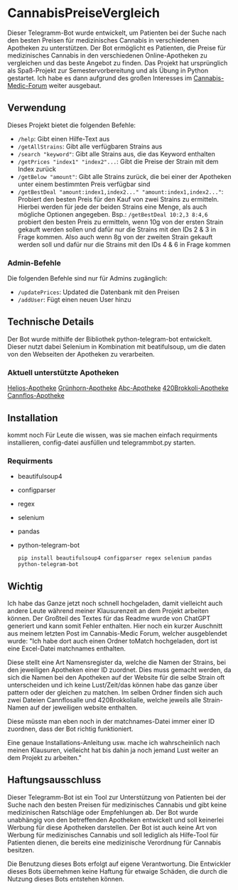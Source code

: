 # CannabisPreiseVergleich
Dieser Telegramm-Bot wurde entwickelt, um Patienten bei der Suche nach den besten Preisen für medizinisches Cannabis in verschiedenen Apotheken zu unterstützen. Der Bot ermöglicht es Patienten, die Preise für medizinisches Cannabis in den verschiedenen Online-Apotheken zu vergleichen und das beste Angebot zu finden. Das Projekt hat ursprünglich als Spaß-Projekt zur Semestervorbereitung und als Übung in Python gestartet. Ich habe es dann aufgrund des großen Interesses im [Cannabis-Medic-Forum](https://www.cannabis-medic.eu/forum/index.php?thread/825-telegramm-bot-zum-anzeigen-der-preise/) weiter ausgebaut.
## Verwendung

Dieses Projekt bietet die folgenden Befehle:

- `/help`: Gibt einen Hilfe-Text aus
- `/getAllStrains`: Gibt alle verfügbaren Strains aus
- `/search "keyword"`: Gibt alle Strains aus, die das Keyword enthalten
- `/getPrices "index1" "index2"...`: Gibt die Preise der Strain mit dem Index zurück
- `/getBelow "amount"`: Gibt alle Strains zurück, die bei einer der Apotheken unter einem bestimmten Preis verfügbar sind
- `/getBestDeal "amount:index1,index2..." "amount:index1,index2..."`: Probiert den besten Preis für den Kauf von zwei Strains zu ermitteln. Hierbei werden für jede der beiden Strains eine Menge, als auch mögliche Optionen angegeben. Bsp.: `/getBestDeal 10:2,3 8:4,6` probiert den besten Preis zu ermitteln, wenn 10g von der ersten Strain gekauft werden sollen und dafür nur die Strains mit den IDs 2 & 3 in Frage kommen. Also auch wenn 8g von der zweiten Strain gekauft werden soll und dafür nur die Strains mit den IDs 4 & 6 in Frage kommen

### Admin-Befehle

Die folgenden Befehle sind nur für Admins zugänglich:

- `/updatePrices`: Updated die Datenbank mit den Preisen
- `/addUser`: Fügt einen neuen User hinzu


## Technische Details
Der Bot wurde mithilfe der Bibliothek python-telegram-bot entwickelt. Dieser nutzt dabei Selenium in Kombination mit beatifulsoup, um die daten von den Webseiten der Apotheken zu verarbeiten.
### Aktuell unterstützte Apotheken
[Helios-Apotheke](https://helios-cannabis.de/)
[Grünhorn-Apotheke](https://www.gruenhorn.de/)
[Abc-Apotheke](https://abc-cannabis.de/)
[420Brokkoli-Apotheke](https://420brokkoli.de/)
[Cannflos-Apotheke](https://cannflos-apo.de/)
## Installation
kommt noch
Für Leute die wissen, was sie machen einfach requirments installieren, config-datei ausfüllen und telegrammbot.py starten.
### Requirments
-   beautifulsoup4
-   configparser
-   regex
-   selenium
-   pandas
-   python-telegram-bot

    `pip install beautifulsoup4 configparser regex selenium pandas python-telegram-bot`

## Wichtig 
Ich habe das Ganze jetzt noch schnell hochgeladen, damit vielleicht auch andere Leute während meiner Klausurenzeit an dem Projekt arbeiten können. Der Großteil des Textes für das Readme wurde von ChatGPT generiert und kann somit Fehler enthalten. Hier noch ein kurzer Auschnitt aus meinem letzten Post im Cannabis-Medic Forum, welcher ausgeblendet wurde:
"Ich habe dort auch einen Ordner toMatch hochgeladen, dort ist eine Excel-Datei matchnames enthalten.

Diese stellt eine Art Namensregister da, welche die Namen der Strains, bei den jeweiligen Apotheken einer ID zuordnet. Dies muss gemacht werden, da sich die Namen bei den Apotheken auf der Website für die selbe Strain oft unterscheiden und ich keine Lust/Zeit/das können habe das ganze über pattern oder der gleichen zu matchen.
Im selben Ordner finden sich auch zwei Dateien Cannflosalle und 420Brokkolialle, welche jeweils alle Strain-Namen auf der jeweiligen website enthalten.

Diese müsste man eben noch in der matchnames-Datei immer einer ID zuordnen, dass der Bot richtig funktioniert.

Eine genaue Installations-Anleitung usw. mache ich wahrscheinlich nach meinen Klausuren, vielleicht hat bis dahin ja noch jemand Lust weiter an dem Projekt zu arbeiten."
## Haftungsausschluss

Dieser Telegramm-Bot ist ein Tool zur Unterstützung von Patienten bei der Suche nach den besten Preisen für medizinisches Cannabis und gibt keine medizinischen Ratschläge oder Empfehlungen ab. Der Bot wurde unabhängig von den betreffenden Apotheken entwickelt und soll keinerlei Werbung für diese Apotheken darstellen. Der Bot ist auch keine Art von Werbung für medizinisches Cannabis und soll lediglich als Hilfe-Tool für Patienten dienen, die bereits eine medizinische Verordnung für Cannabis besitzen.

Die Benutzung dieses Bots erfolgt auf eigene Verantwortung. Die Entwickler dieses Bots übernehmen keine Haftung für etwaige Schäden, die durch die Nutzung dieses Bots entstehen können.
